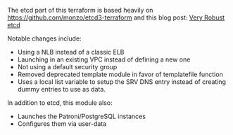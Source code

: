The etcd part of this terraform is based heavily on https://github.com/monzo/etcd3-terraform and this blog
post: [Very Robust etcd](https://monzo.com/blog/2017/11/29/very-robust-etcd/)

Notable changes include:
* Using a NLB instead of a classic ELB
* Launching in an existing VPC instead of defining a new one
* Not using a default security group
* Removed deprecated template module in favor of templatefile function
* Uses a local list variable to setup the SRV DNS entry instead of creating
    dummy entries to use as data.

In addition to etcd, this module also:
* Launches the Patroni/PostgreSQL instances
* Configures them via user-data
